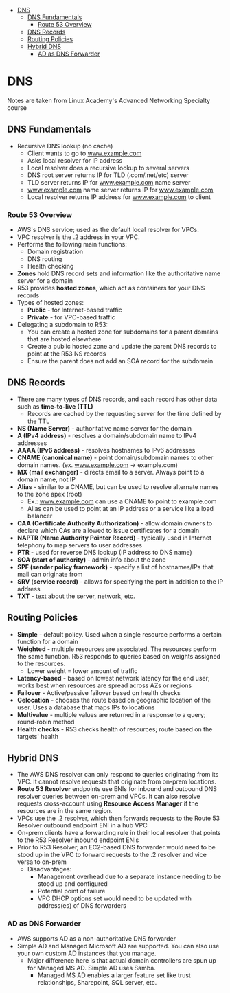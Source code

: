 - [DNS](#dns)
  - [DNS Fundamentals](#dns-fundamentals)
    - [Route 53 Overview](#route-53-overview)
  - [DNS Records](#dns-records)
  - [Routing Policies](#routing-policies)
  - [Hybrid DNS](#hybrid-dns)
    - [AD as DNS Forwarder](#ad-as-dns-forwarder)

# DNS
Notes are taken from Linux Academy's Advanced Networking Specialty course

## DNS Fundamentals
* Recursive DNS lookup (no cache)
  * Client wants to go to www.example.com
  * Asks local resolver for IP address
  * Local resolver does a recursive lookup to several servers
  * DNS root server returns IP for TLD (.com/.net/etc) server
  * TLD server returns IP for www.example.com name server
  * www.example.com name server returns IP for www.example.com
  * Local resolver returns IP address for www.example.com to client

### Route 53 Overview
* AWS's DNS service; used as the default local resolver for VPCs. 
* VPC resolver is the .2 address in your VPC. 
* Performs the following main functions:
  * Domain registration
  * DNS routing
  * Health checking
* **Zones** hold DNS record sets and information like the authoritative name server for a domain
* R53 provides **hosted zones**, which act as containers for your DNS records
* Types of hosted zones:
  * **Public** - for Internet-based traffic
  * **Private** - for VPC-based traffic
* Delegating a subdomain to R53:
  * You can create a hosted zone for subdomains for a parent domains that are hosted elsewhere
  * Create a public hosted zone and update the parent DNS records to point at the R53 NS records
  * Ensure the parent does not add an SOA record for the subdomain

## DNS Records
* There are many types of DNS records, and each record has other data such as **time-to-live (TTL)**
  * Records are cached by the requesting server for the time defined by the TTL
* **NS (Name Server)** - authoritative name server for the domain
* **A (IPv4 address)** - resolves a domain/subdomain name to IPv4 addresses
* **AAAA (IPv6 address)** - resolves hostnames to IPv6 addresses
* **CNAME (canonical name)** - point domain/subdomain names to other domain names. (ex. www.example.com -> example.com)
* **MX (mail exchanger)** - directs email to a server. Always point to a domain name, not IP
* **Alias** - similar to a CNAME, but can be used to resolve alternate names to the zone apex (root)
  * Ex.: www.example.com can use a CNAME to point to example.com
  * Alias can be used to point at an IP address or a service like a load balancer
* **CAA (Certificate Authority Authorization)** - allow domain owners to declare which CAs are allowed to issue certificates for a domain
* **NAPTR (Name Authority Pointer Record)** - typically used in Internet telephony to map servers to user addresses
* **PTR** - used for reverse DNS lookup (IP address to DNS name)
* **SOA (start of authority)** - admin info about the zone
* **SPF (sender policy framework)** - specify a list of hostnames/IPs that mail can originate from
* **SRV (service record)** - allows for specifying the port in addition to the IP address
* **TXT** - text about the server, network, etc.

## Routing Policies
* **Simple** - default policy. Used when a single resource performs a certain function for a domain
* **Weighted** - multiple resources are associated. The resources perform the same function. R53 responds to queries based on weights assigned to the resources.
  * Lower weight = lower amount of traffic
* **Latency-based** - based on lowest network latency for the end user; works best when resources are spread across AZs or regions
* **Failover** - Active/passive failover based on health checks
* **Gelocation** - chooses the route based on geographic location of the user. Uses a database that maps IPs to locations
* **Multivalue** - multiple values are returned in a response to a query; round-robin method
* **Health checks** - R53 checks health of resources; route based on the targets' health

## Hybrid DNS
* The AWS DNS resolver can only respond to queries originating from its VPC. It cannot resolve requests that originate from on-prem locations. 
* **Route 53 Resolver** endpoints use ENIs for inbound and outbound DNS resolver queries between on-prem and VPCs. It can also resolve requests cross-account using **Resource Access Manager** if the resources are in the same region.
* VPCs use the .2 resolver, which then forwards requests to the Route 53 Resolver outbound endpoint ENI in a hub VPC
* On-prem clients have a forwarding rule in their local resolver that points to the R53 Resolver inbound endpoint ENIs
* Prior to R53 Resolver, an EC2-based DNS forwarder would need to be stood up in the VPC to forward requests to the .2 resolver and vice versa to on-prem
  * Disadvantages:
    * Management overhead due to a separate instance needing to be stood up and configured
    * Potential point of failure
    * VPC DHCP options set would need to be updated with address(es) of DNS forwarders

### AD as DNS Forwarder
* AWS supports AD as a non-authoritative DNS forwarder
* Simple AD and Managed Microsoft AD are supported. You can also use your own custom AD instances that you manage. 
  * Major difference here is that actual domain controllers are spun up for Managed MS AD. Simple AD uses Samba. 
    * Managed MS AD enables a larger feature set like trust relationships, Sharepoint, SQL server, etc. 